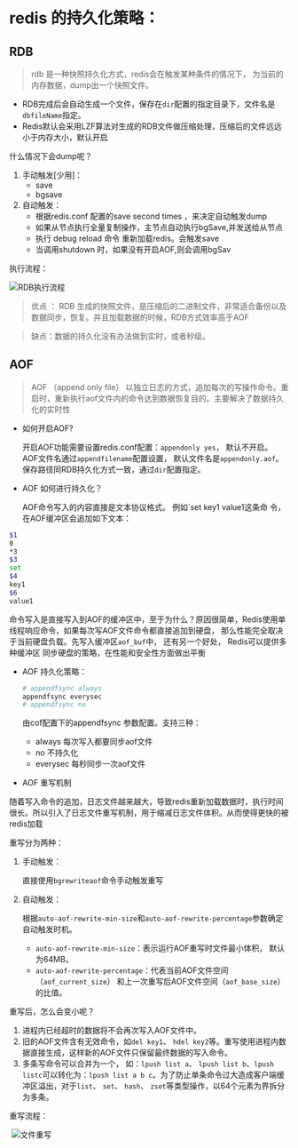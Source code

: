 # redis 的持久化策略：



## RDB

>  rdb 是一种快照持久化方式，redis会在触发某种条件的情况下， 为当前的内存数据，dump出一个快照文件。

- RDB完成后会自动生成一个文件，保存在`dir`配置的指定目录下，文件名是`dbfileName`指定。
- Redis默认会采用LZF算法对生成的RDB文件做压缩处理，压缩后的文件远远小于内存大小，默认开启



什么情况下会dump呢？

1. 手动触发[少用]：
   - save
   - bgsave
2. 自动触发：
   - 根据redis.conf 配置的save second times ，来决定自动触发dump
   - 如果从节点执行全量复制操作，主节点自动执行bgSave,并发送给从节点
   - 执行 debug reload 命令 重新加载redis。会触发save
   - 当调用shutdown 时，如果没有开启AOF,则会调用bgSav

执行流程：



![RDB执行流程](https://gitee.com/chenjiabing666/Blog-file/raw/master/Redis%E6%8C%81%E4%B9%85%E5%8C%96/RDB%E6%89%A7%E8%A1%8C%E6%B5%81%E7%A8%8B.png)



> 优点 ： RDB 生成的快照文件，是压缩后的二进制文件，非常适合备份以及数据同步，恢复。并且加载数据的时候，RDB方式效率高于AOF



> 缺点：数据的持久化没有办法做到实时，或者秒级。



## AOF



> AOF （append only file） 以独立日志的方式，追加每次的写操作命令。重启时，重新执行aof文件内的命令达到数据恢复目的。主要解决了数据持久化的实时性



- 如何开启AOF?

  开启AOF功能需要设置redis.conf配置：`appendonly yes`， 默认不开启。 AOF文件名通过`appendfilename`配置设置， 默认文件名是`appendonly.aof`。 保存路径同RDB持久化方式一致，通过`dir`配置指定。



- AOF 如何进行持久化？

  AOF命令写入的内容直接是文本协议格式。 例如`set key1 value1这条命
  令， 在AOF缓冲区会追加如下文本：

```bash
$1
0
*3
$3
set
$4
key1
$6
value1
```



​	命令写入是直接写入到AOF的缓冲区中，至于为什么？原因很简单，Redis使用单线程响应命令，如果每次写AOF文件命令都直接追加到硬盘， 那么性能完全取决于当前硬盘负载。先写入缓冲区`aof_buf`中， 还有另一个好处， Redis可以提供多种缓冲区
同步硬盘的策略，在性能和安全性方面做出平衡



- AOF 持久化策略：

  ```bash
  # appendfsync always
  appendfsync everysec
  # appendfsync no
  ```

  

  由cof配置下的appendfsync 参数配置。支持三种：

  - always  每次写入都要同步aof文件
  - no 不持久化
  - everysec 每秒同步一次aof文件

- AOF 重写机制

随着写入命令的追加，日志文件越来越大，导致redis重新加载数据时，执行时间很长。所以引入了日志文件重写机制，用于缩减日志文件体积。从而使得更快的被redis加载

重写分为两种： 

1. 手动触发：

   直接使用`bgrewriteaof`命令手动触发重写

2. 自动触发：

   根据`auto-aof-rewrite-min-size`和`auto-aof-rewrite-percentage`参数确定自动触发时机。

   - `auto-aof-rewrite-min-size`：表示运行AOF重写时文件最小体积， 默认为64MB。
   - `auto-aof-rewrite-percentage`：代表当前AOF文件空间（`aof_current_size`） 和上一次重写后AOF文件空间（`aof_base_size`） 的比值。

重写后，怎么会变小呢？

1. 进程内已经超时的数据将不会再次写入AOF文件中。
2. 旧的AOF文件含有无效命令，如`del key1`、 `hdel key2`等。重写使用进程内数据直接生成，这样新的AOF文件只保留最终数据的写入命令。
3. 多条写命令可以合并为一个， 如：`lpush list a`、 `lpush list b`、`lpush listc`可以转化为：`lpush list a b c`。为了防止单条命令过大造成客户端缓冲区溢出，对于`list`、 `set`、 `hash`、 `zset`等类型操作，以64个元素为界拆分为多条。

重写流程：

​	![文件重写](https://gitee.com/chenjiabing666/Blog-file/raw/master/Redis%E6%8C%81%E4%B9%85%E5%8C%96/%E6%96%87%E4%BB%B6%E9%87%8D%E5%86%99%E6%B5%81%E7%A8%8B.png)